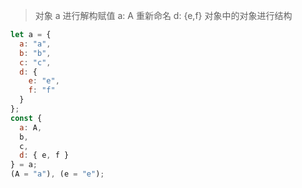 > 对象 a 进行解构赋值
> a: A 重新命名 d: {e,f} 对象中的对象进行结构

```js
let a = {
  a: "a",
  b: "b",
  c: "c",
  d: {
    e: "e",
    f: "f"
  }
};
const {
  a: A,
  b,
  c,
  d: { e, f }
} = a;
(A = "a"), (e = "e");
```

